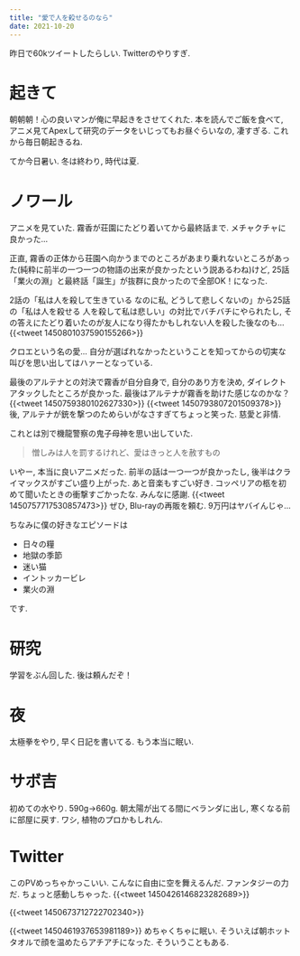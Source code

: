```yaml
---
title: "愛で人を殺せるのなら"
date: 2021-10-20
---
```


昨日で60kツイートしたらしい. Twitterのやりすぎ.
# 起きて
朝朝朝！心の良いマンが俺に早起きをさせてくれた. 本を読んでご飯を食べて, アニメ見てApexして研究のデータをいじってもお昼ぐらいなの, 凄すぎる. これから毎日朝起きるね. 

てか今日暑い. 冬は終わり, 時代は夏.

# ノワール
アニメを見ていた. 霧香が荘園にたどり着いてから最終話まで. メチャクチャに良かった...

正直, 霧香の正体から荘園へ向かうまでのところがあまり乗れないところがあった(純粋に前半の一つ一つの物語の出来が良かったという説あるわね)けど, 25話「業火の淵」と最終話「誕生」が抜群に良かったので全部OK！になった.

2話の「私は人を殺して生きている なのに私, どうして悲しくないの」から25話の「私は人を殺せる 人を殺して私は悲しい」の対比でバチバチにやられたし, その答えにたどり着いたのが友人になり得たかもしれない人を殺した後なのも...
{{<tweet 1450801037590155266>}}

クロエという名の愛... 自分が選ばれなかったということを知ってからの切実な叫びを思い出してはハァーとなっている.

最後のアルテナとの対決で霧香が自分自身で, 自分のあり方を決め, ダイレクトアタックしたところが良かった. 最後はアルテナが霧香を助けた感じなのかな？
{{<tweet 1450759380102627330>}}
{{<tweet 1450793807201509378>}}
後, アルテナが銃を撃つのためらいがなさすぎてちょっと笑った. 慈愛と非情.

これとは別で機龍警察の鬼子母神を思い出していた.

> 憎しみは人を罰するけれど、愛はきっと人を赦すもの

いやー, 本当に良いアニメだった. 前半の話は一つ一つが良かったし, 後半はクライマックスがすごい盛り上がった. あと音楽もすごい好き. コッペリアの柩を初めて聞いたときの衝撃すごかったな. みんなに感謝.
{{<tweet 1450757717530857473>}}
ぜひ, Blu-rayの再販を頼む. 9万円はヤバイんじゃ...

ちなみに僕の好きなエピソードは

- 日々の糧
- 地獄の季節
- 迷い猫
- イントッカービレ
- 業火の淵

です.
# 研究
学習をぶん回した. 後は頼んだぞ！

# 夜
太極拳をやり, 早く日記を書いてる. もう本当に眠い.
# サボ吉
初めての水やり. 590g→660g. 朝太陽が出てる間にベランダに出し, 寒くなる前に部屋に戻す. ワシ, 植物のプロかもしれん.

# Twitter
このPVめっちゃかっこいい. こんなに自由に空を舞えるんだ. ファンタジーの力だ. ちょっと感動しちゃった.
{{<tweet 1450426146823282689>}}

{{<tweet 1450673712722702340>}}

{{<tweet 1450461937653981189>}}
めちゃくちゃに眠い. そういえば朝ホットタオルで顔を温めたらアチアチになった. そういうこともある.